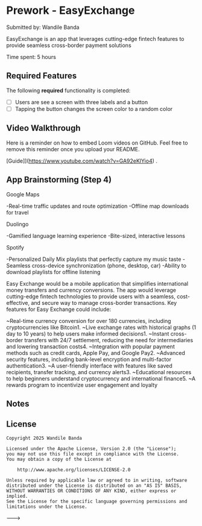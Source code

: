 # Prework - EasyExchange

Submitted by: Wandile Banda

EasyExchange is an app that leverages cutting-edge fintech features to provide seamless cross-border payment solutions

Time spent: 5 hours

## Required Features

The following **required** functionality is completed:

- [ ] Users are see a screen with three labels and a button
- [ ] Tapping the button changes the screen color to a random color
 
## Video Walkthrough

Here is a reminder on how to embed Loom videos on GitHub. Feel free to remove this reminder once you upload your README. 

[Guide]](https://www.youtube.com/watch?v=GA92eKlYio4) .

## App Brainstorming (Step 4)
Google Maps

-Real-time traffic updates and route optimization
-Offline map downloads for travel

Duolingo

-Gamified language learning experience
-Bite-sized, interactive lessons

Spotify

-Personalized Daily Mix playlists that perfectly capture my music taste
-Seamless cross-device synchronization (phone, desktop, car)
-Ability to download playlists for offline listening

Easy Exchange 
would be a mobile application that simplifies international money transfers and currency conversions. The app would leverage cutting-edge fintech technologies to provide users with a seamless, cost-effective, and secure way to manage cross-border transactions.
Key features for Easy Exchange could include:

~Real-time currency conversion for over 180 currencies, including cryptocurrencies like Bitcoin1.
~Live exchange rates with historical graphs (1 day to 10 years) to help users make informed decisions1.
~Instant cross-border transfers with 24/7 settlement, reducing the need for intermediaries and lowering transaction costs4.
~Integration with popular payment methods such as credit cards, Apple Pay, and Google Pay2.
~Advanced security features, including bank-level encryption and multi-factor authentication3.
~A user-friendly interface with features like saved recipients, transfer tracking, and currency alerts3.
~Educational resources to help beginners understand cryptocurrency and international finance5.
~A rewards program to incentivize user engagement and loyalty

## Notes

## License

    Copyright 2025 Wandile Banda

    Licensed under the Apache License, Version 2.0 (the "License");
    you may not use this file except in compliance with the License.
    You may obtain a copy of the License at

        http://www.apache.org/licenses/LICENSE-2.0

    Unless required by applicable law or agreed to in writing, software
    distributed under the License is distributed on an "AS IS" BASIS,
    WITHOUT WARRANTIES OR CONDITIONS OF ANY KIND, either express or implied.
    See the License for the specific language governing permissions and
    limitations under the License.
--->
